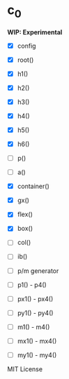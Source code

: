 
<h1>c<sub>0</sub></h1>

**WIP: Experimental**

- [x] config
- [x] root()
- [x] h1()
- [x] h2()
- [x] h3()
- [x] h4()
- [x] h5()
- [x] h6()
- [ ] p()
- [ ] a()

- [x] container()
- [x] gx()
- [x] flex()
- [x] box()
- [ ] col()
- [ ] ib()

- [ ] p/m generator
- [ ] p1() - p4()
- [ ] px1() - px4()
- [ ] py1() - py4()

- [ ] m1() - m4()
- [ ] mx1() - mx4()
- [ ] my1() - my4()

MIT License
